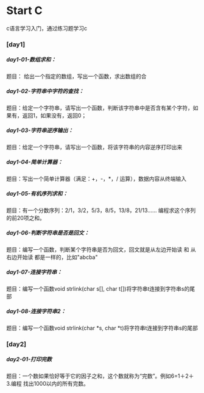 # Start C 
  c语言学习入门，通过练习题学习c
### [day1]
#####  day1-01-数组求和：
题目： 给出一个指定的数组，写出一个函数，求出数组的合
##### day1-02-字符串中字符的查找：
题目：给定一个字符串，请写出一个函数，判断该字符串中是否含有某个字符，如果有，返回1，如果没有，返回0；
##### day1-03-字符串逆序输出：
题目：给定一个字符串，请写出一个函数，将该字符串的内容逆序打印出来
##### day1-04-简单计算器：
题目：写出一个简单计算器（满足：+，-，*，/ 运算），数据内容从终端输入
##### day1-05-有机序列求和：
题目：有一个分数序列：2/1，3/2，5/3，8/5，13/8，21/13……  编程求这个序列的前20项之和。
##### day1-06-判断字符串是否是回文：
题目：编写一个函数，判断某个字符串是否为回文，回文就是从左边开始读 和 从右边开始读 都是一样的，比如"abcba"
##### day1-07-连接字符串：
题目：编写一个函数void strlink(char s[], char t[])将字符串t连接到字符串s的尾部
##### day1-08-连接字符串2：
题目：编写一个函数void strlink(char *s, char *t)将字符串t连接到字符串s的尾部

### [day2]
##### day2-01-打印完数
题目：一个数如果恰好等于它的因子之和，这个数就称为“完数”。例如6=1＋2＋3.编程    找出1000以内的所有完数。 
  
